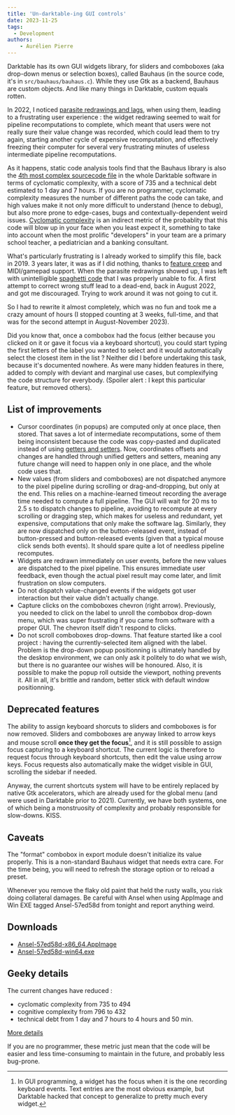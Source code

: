 ```yaml
---
title: 'Un-darktable-ing GUI controls'
date: 2023-11-25
tags:
  - Development
authors:
    - Aurélien Pierre
---
```


Darktable has its own GUI widgets library, for sliders and comboboxes (aka drop-down menus or selection boxes), called Bauhaus (in the source code, it's in `src/bauhaus/bauhaus.c`). While they use Gtk as a backend, Bauhaus are custom objects. And like many things in Darktable, custom equals rotten.

In 2022, ‍I noticed [parasite redrawings and lags](https://github.com/aurelienpierreeng/ansel/issues/29), when using them, leading to a frustrating user experience : the widget redrawing seemed to wait for pipeline recomputations to complete, which meant that users were not really sure their value change was recorded, which could lead them to try again, starting another cycle of expensive recomputation, and effectively freezing their computer for several very frustrating minutes of useless intermediate pipeline recomputations.

As it happens, static code analysis tools find that the Bauhaus library is also the [4th most complex sourcecode file](https://sonarcloud.io/component_measures?metric=complexity&selected=aurelienpierre_darktable%3Asrc%2Fbauhaus%2Fbauhaus.c&view=list&id=aurelienpierre_darktable) in the whole Darktable software in terms of cyclomatic complexity, with a score of 735 and a technical debt estimated to 1 day and 7 hours. If you are no programmer, cyclomatic complexity measures the number of different paths the code can take, and high values make it not only more difficult to understand (hence to debug), but also more prone to edge-cases, bugs and contextually-dependent weird issues. [Cyclomatic complexity](https://en.wikipedia.org/wiki/Cyclomatic_complexity) is an indirect metric of the probablity that this code will blow up in your face when you least expect it, something to take into account when the most prolific "developers" in your team are a primary school teacher, a pediatrician and a banking consultant.

What's particularly frustrating is I already worked to simplify this file, back in 2019. 3 years later, it was as if I did nothing, thanks to [feature creep](https://en.wikipedia.org/wiki/Feature_creep) and MIDI/gamepad support. When the parasite redrawings showed up, I was left with unintelligible [spaghetti code](https://en.wikipedia.org/wiki/Spaghetti_code) that I was properly unable to fix. A first attempt to correct wrong stuff lead to a dead-end, back in August 2022, and got me discouraged. Trying to work around it was not going to cut it.

So I had to rewrite it almost completely, which was no fun and took me a crazy amount of hours (I stopped counting at 3 weeks, full-time, and that was for the second attempt in August-November 2023).

Did you know that, once a combobox had the focus (either because you clicked on it or gave it focus via a keyboard shortcut), you could start typing the first letters of the label you wanted to select and it would automatically select the closest item in the list ? Neither did I before undertaking this task, because it's documented nowhere. As were many hidden features in there, added to comply with deviant and marginal use cases, but complexifying the code structure for everybody. (Spoiler alert : I kept this particular feature, but removed others).

## ‍List of improvements

- Cursor coordinates (in popups) are computed only at once place, then stored. That saves a lot of intermediate recomputations, some of them being inconsistent because the code was copy-pasted and duplicated instead of using [getters and setters](https://en.wikipedia.org/wiki/Mutator_method). Now, coordinates offsets and changes are handled through unified getters and setters, meaning any future change will need to happen only in one place, and the whole code uses that.
- New values (from sliders and comboboxes) are not dispatched anymore to the pixel pipeline during scrolling or drag-and-dropping, but only at the end. This relies on a machine-learned timeout recording the average time needed to compute a full pipeline. The GUI will wait for 20 ms to 2.5 s to dispatch changes to pipeline, avoiding to recompute at every scrolling or dragging step, which makes for useless and redundant, yet expensive, computations that only make the software lag. Similarly, they are now dispatched only on the button-released event, instead of button-pressed and button-released events (given that a typical mouse click sends both events). It should spare quite a lot of needless pipeline recomputes.
- Widgets are redrawn immediately on user events, before the new values are dispatched to the pixel pipeline. This ensures immediate user feedback, even though the actual pixel result may come later, and limit frustration on slow computers.
- Do not dispatch value-changed events if the widgets got user interaction but their value didn't actually change.
- Capture clicks on the comboboxes chevron (right arrow). Previously, you needed to click on the label to unroll the combobox drop-down menu, which was super frustrating if you came from software with a proper GUI. The chevron itself didn't respond to clicks.
- Do not scroll comboboxes drop-downs. That feature started like a cool project : having the currently-selected item aligned with the label. Problem is the drop-down popup positionning is ultimately handled by the desktop environment, we can only ask it politely to do what we wish, but there is no guarantee our wishes will be honoured. Also, it is possible to make the popup roll outside the viewport, nothing prevents it. All in all, it's brittle and random, better stick with default window positionning.

## Deprecated features

The ability to assign keyboard shorcuts to sliders and comboboxes is for now removed. Sliders and comboboxes are anyway linked to arrow keys and mouse scroll __once they get the focus__[^1], and it is still possible to assign focus capturing to a keyboard shortcut. The current logic is therefore to request focus through keyboard shortcuts, then edit the value using arrow keys. Focus requests also automatically make the widget visible in GUI, scrolling the sidebar if needed.

[^1]: In GUI programming, a widget has the focus when it is the one recording keyboard events. Text entries are the most obvious example, but Darktable hacked that concept to generalize to pretty much every widget.

Anyway, the current shortcuts system will have to be entirely replaced by native Gtk accelerators, which are already used for the global menu (and were used in Darktable prior to 2021). Currently, we have both systems, one of which being a monstruosity of complexity and probably responsible for slow-downs. KISS.

## Caveats

The "format" combobox in export module doesn't initialize its value properly. This is a non-standard Bauhaus widget that needs extra care. For the time being, you will need to refresh the storage option or to reload a preset.

Whenever you remove the flaky old paint that held the rusty walls, you risk doing collateral damages. Be careful with Ansel when using AppImage and Win EXE tagged Ansel-57ed58d from tonight and report anything weird.

## Downloads

- [Ansel-57ed58d-x86_64.AppImage](https://github.com/aurelienpierreeng/ansel/releases/download/v0.0.0/Ansel-57ed58d-x86_64.AppImage)
- [Ansel-57ed58d-win64.exe](https://github.com/aurelienpierreeng/ansel/releases/download/v0.0.0/ansel-57ed58d-win64.exe)

## Geeky details

The current changes have reduced :

- cyclomatic complexity from 735 to 494
- cognitive complexity from 796 to 432
- technical debt from 1 day and 7 hours to 4 hours and 50 min.

[More details](https://sonarcloud.io/component_measures?metric=cognitive_complexity&selected=aurelienpierreeng_ansel%3Asrc%2Fbauhaus%2Fbauhaus.c&view=list&id=aurelienpierreeng_ansel)

If you are no programmer, these metric just mean that the code will be easier and less time-consuming to maintain in the future, and probably less bug-prone.

